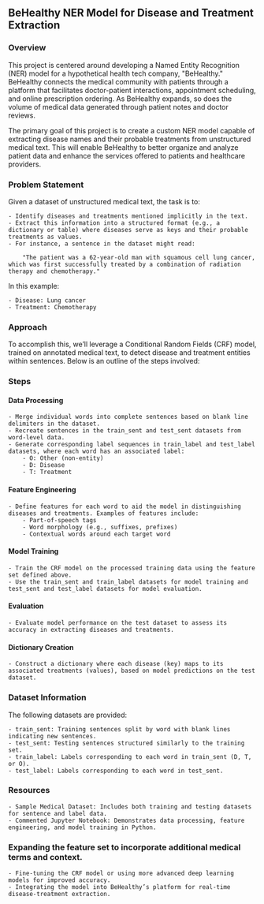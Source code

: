 ## BeHealthy NER Model for Disease and Treatment Extraction

### Overview

This project is centered around developing a Named Entity Recognition (NER) model for a hypothetical health tech company, "BeHealthy." BeHealthy connects the medical community with patients through a platform that facilitates doctor-patient interactions, appointment scheduling, and online prescription ordering. As BeHealthy expands, so does the volume of medical data generated through patient notes and doctor reviews.

The primary goal of this project is to create a custom NER model capable of extracting disease names and their probable treatments from unstructured medical text. This will enable BeHealthy to better organize and analyze patient data and enhance the services offered to patients and healthcare providers.

### Problem Statement

Given a dataset of unstructured medical text, the task is to:

    - Identify diseases and treatments mentioned implicitly in the text.
    - Extract this information into a structured format (e.g., a dictionary or table) where diseases serve as keys and their probable treatments as values.
    - For instance, a sentence in the dataset might read:

        "The patient was a 62-year-old man with squamous cell lung cancer, which was first successfully treated by a combination of radiation therapy and chemotherapy."

In this example:

    - Disease: Lung cancer
    - Treatment: Chemotherapy

### Approach

To accomplish this, we’ll leverage a Conditional Random Fields (CRF) model, trained on annotated medical text, to detect disease and treatment entities within sentences. Below is an outline of the steps involved:

### Steps

#### Data Processing

    - Merge individual words into complete sentences based on blank line delimiters in the dataset.
    - Recreate sentences in the train_sent and test_sent datasets from word-level data.
    - Generate corresponding label sequences in train_label and test_label datasets, where each word has an associated label:
        - O: Other (non-entity)
        - D: Disease
        - T: Treatment


#### Feature Engineering

    - Define features for each word to aid the model in distinguishing diseases and treatments. Examples of features include:
        - Part-of-speech tags
        - Word morphology (e.g., suffixes, prefixes)
        - Contextual words around each target word


#### Model Training

    - Train the CRF model on the processed training data using the feature set defined above.
    - Use the train_sent and train_label datasets for model training and test_sent and test_label datasets for model evaluation.


#### Evaluation

    - Evaluate model performance on the test dataset to assess its accuracy in extracting diseases and treatments.

#### Dictionary Creation

    - Construct a dictionary where each disease (key) maps to its associated treatments (values), based on model predictions on the test dataset.

### Dataset Information

The following datasets are provided:

    - train_sent: Training sentences split by word with blank lines indicating new sentences.
    - test_sent: Testing sentences structured similarly to the training set.
    - train_label: Labels corresponding to each word in train_sent (D, T, or O).
    - test_label: Labels corresponding to each word in test_sent.

### Resources

    - Sample Medical Dataset: Includes both training and testing datasets for sentence and label data.
    - Commented Jupyter Notebook: Demonstrates data processing, feature engineering, and model training in Python.


### Expanding the feature set to incorporate additional medical terms and context.

    - Fine-tuning the CRF model or using more advanced deep learning models for improved accuracy.
    - Integrating the model into BeHealthy’s platform for real-time disease-treatment extraction.
